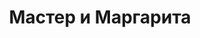 ---
layout: card_flex_nav
lang: RU
title:  Мастер и Маргарита
isbn: 9785389016866
cover: /assets/images/RU/MM_RU_008_front.jpg
bcover: /assets/images/RU/MM_RU_008_back.jpg
pubyr: 2021
editor: Ed. Азбука
acqdt: 12/2021
acqplace: eBay (Moscou / Russie)
contrib: P
---